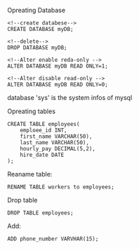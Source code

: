 Opreating Database
```MYSQL
<!--create databese-->
CREATE DATABASE myDB;

<!--delete-->
DROP DATABASE myDB;

<!--Alter enable reda-only -->
ALTER DATABASE myDB READ ONLY=1;

<!--Alter disable read-only -->
ALTER DATABASE myDB READ ONLY=0;
```
database 'sys' is the system infos of mysql 

Opreating tables
```mysql
CREATE TABLE employees(
	emploee_id INT,
	first_name VARCHAR(50),
	last_name VARCHAR(50),
	hourly_pay DECIMAL(5,2),
	hire_date DATE
);
```

Reaname table:
```mysql
RENAME TABLE workers to employees;
```
Drop table
```mysql
DROP TABLE employees;
```
Add:
```mysql
ADD phone_number VARVHAR(15);
```

